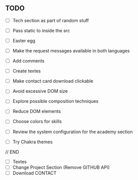 ## TODO
- [ ] Tech section as part of random stuff
- [ ] Pass static to inside the src
- [ ] Easter egg
- [ ] Make the request messages available in both languages
- [ ] Add comments
- [ ] Create textes
- [ ] Make contact card download clickable
- [ ] Avoid excessive DOM size
- [ ] Explore possible composition techniques
- [ ] Reduce DOM elements
- [ ] Choose colors for skills
- [ ] Review the system configuration for the academy section
- [ ] Try Chakra themes


// END
- [ ] Textes
- [ ] Change Project Section (Remove GITHUB API)
- [ ] Download CONTACT
